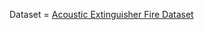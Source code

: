 Dataset = [Acoustic Extinguisher Fire Dataset](https://www.kaggle.com/datasets/muratkokludataset/acoustic-extinguisher-fire-dataset)